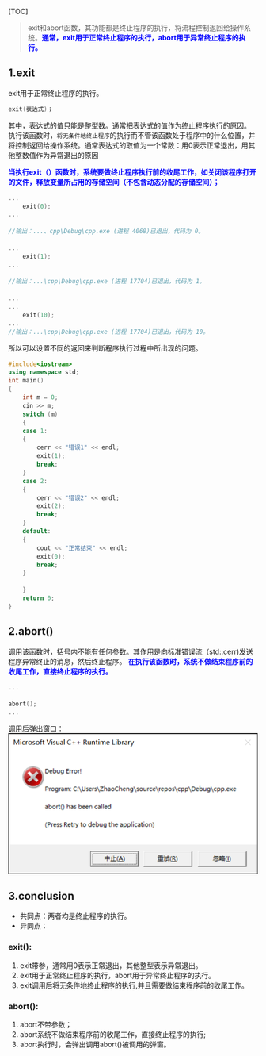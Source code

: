 [TOC]
> exit和abort函数，其功能都是终止程序的执行，将流程控制返回给操作系统。**<font color=blue>通常，exit用于正常终止程序的执行，abort用于异常终止程序的执行。</font>**

## 1.exit 
exit用于正常终止程序的执行。
```cpp
exit(表达式)；
```
其中，表达式的值只能是整型数。通常把表达式的值作为终止程序执行的原因。
执行该函数时，`将无条件地终止程序`的执行而不管该函数处于程序中的什么位置，并将控制返回给操作系统。通常表达式的取值为一个常数：<font colo=blue>用0表示正常退出，用其他整数值作为异常退出的原因</font>

**<font color=blue>当执行exit（）函数时，系统要做终止程序执行前的收尾工作，如关闭该程序打开的文件，释放变量所占用的存储空间（不包含动态分配的存储空间）；</font>**

```cpp
...
    exit(0);
...

//输出：...、cpp\Debug\cpp.exe (进程 4068)已退出，代码为 0。

...
    exit(1);
...

//输出：...\cpp\Debug\cpp.exe (进程 17704)已退出，代码为 1。

...
...
    exit(10);
...
//输出：...\cpp\Debug\cpp.exe (进程 17704)已退出，代码为 10。

```
所以可以设置不同的返回来判断程序执行过程中所出现的问题。

```cpp
#include<iostream>
using namespace std;
int main()
{
	int m = 0;
	cin >> m;
	switch (m)
	{
	case 1:
	{
		cerr << "错误1" << endl;
		exit(1);
		break;
	}
	case 2:
	{
		cerr << "错误2" << endl;
		exit(2);
		break;
	}
	default:
	{
		cout << "正常结束" << endl;
		exit(0);
		break;
	}
		
	}
	return 0;
}
```

## 2.abort()

调用该函数时，括号内不能有任何参数。其作用是向标准错误流（std::cerr)发送程序异常终止的消息，然后终止程序。
**<font color=blue>在执行该函数时，系统不做结束程序前的收尾工作，直接终止程序的执行。</font>**

```cpp
...

abort();
...
```
调用后弹出窗口：
![abort](abort.png)
## 3.conclusion
* 共同点：两者均是终止程序的执行。
* 异同点：
### exit():
1. exit带参，通常用0表示正常退出，其他整型表示异常退出。
2. exit用于正常终止程序的执行，abort用于异常终止程序的执行。
3. exit调用后将无条件地终止程序的执行,并且需要做结束程序前的收尾工作。
### abort():

1. abort不带参数；
2. abort系统不做结束程序前的收尾工作，直接终止程序的执行;
3. abort执行时，会弹出调用abort()被调用的弹窗。
